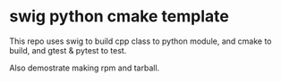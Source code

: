 # swig python cmake template
This repo uses swig to build cpp class to python module,
and cmake to build, and gtest & pytest to test.

Also demostrate making rpm and tarball.
